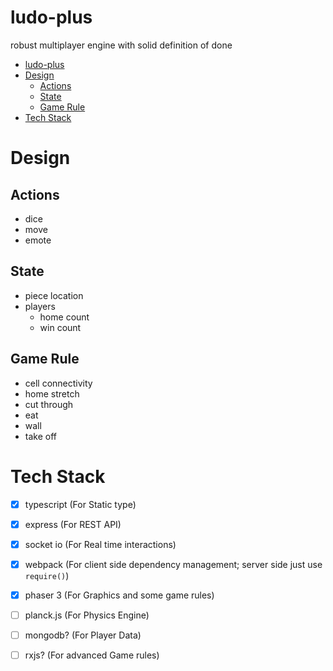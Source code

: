 # ludo-plus

robust multiplayer engine with solid definition of done

- [ludo-plus](#ludo-plus)
- [Design](#design)
  - [Actions](#actions)
  - [State](#state)
  - [Game Rule](#game-rule)
- [Tech Stack](#tech-stack)

# Design

## Actions
- dice
- move
- emote

## State
- piece location
- players
  - home count
  - win count

## Game Rule
- cell connectivity
- home stretch
- cut through
- eat
- wall
- take off


# Tech Stack

- [x] typescript (For Static type)
- [x] express (For REST API)
- [x] socket io (For Real time interactions)
- [x] webpack (For client side dependency management; server side just use `require()`)
- [x] phaser 3 (For Graphics and some game rules)
- [ ] planck.js (For Physics Engine)
- [ ] mongodb? (For Player Data)
- [ ] rxjs? (For advanced Game rules)

